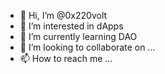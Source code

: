 - 👋 Hi, I’m @0x220volt    
- 👀 I’m interested in dApps  
- 🌱 I’m currently learning DAO 
- 💞️ I’m looking to collaborate on ...  
- 📫 How to reach me ...   
 
<!---
0x220volt/0x220volt is a ✨ special ✨ repository because its `README.md` (this file) appears on your GitHub profile.
You can click the Preview link to take a look at your changes.
--->
